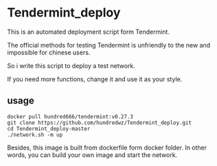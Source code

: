 # Tendermint_deploy
This is an automated deployment script form Tendermint.

The official methods for testing Tendermint is unfriendly to the new and impossible for chinese users.

So i write this script to deploy a test network.

If you need more functions, change it and use it as your style.

## usage
```
docker pull hundred666/tendermint:v0.27.3
git clone https://github.com/hundredwz/Tendermint_deploy.git
cd Tendermint_deploy-master
./network.sh -m up
```

Besides, this image is built from dockerfile form docker folder. In other words, you can build your own image and start the network.
